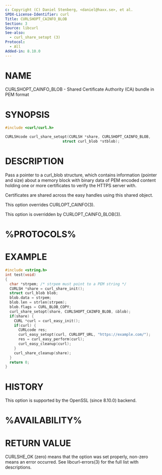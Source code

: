 ```yaml
---
c: Copyright (C) Daniel Stenberg, <daniel@haxx.se>, et al.
SPDX-License-Identifier: curl
Title: CURLSHOPT_CAINFO_BLOB
Section: 3
Source: libcurl
See-also:
  - curl_share_setopt (3)
Protocol:
  - All
Added-in: 8.10.0
---
```


# NAME

CURLSHOPT_CAINFO_BLOB - Shared Certificate Authority (CA) bundle in PEM format

# SYNOPSIS

~~~c
#include <curl/curl.h>

CURLSHcode curl_share_setopt(CURLSH *share, CURLSHOPT_CAINFO_BLOB,
                          struct curl_blob *stblob);
~~~

# DESCRIPTION

Pass a pointer to a curl_blob structure, which contains information (pointer
and size) about a memory block with binary data of PEM encoded content holding
one or more certificates to verify the HTTPS server with.

Certificates are shared across the easy handles using this shared object.

This option overrides CURLOPT_CAINFO(3).

This option is overridden by CURLOPT_CAINFO_BLOB(3).


# %PROTOCOLS%

# EXAMPLE

~~~c
#include <string.h>
int test(void)
{
  char *strpem; /* strpem must point to a PEM string */
  CURLSH *share = curl_share_init();
  struct curl_blob blob;
  blob.data = strpem;
  blob.len = strlen(strpem);
  blob.flags = CURL_BLOB_COPY;
  curl_share_setopt(share, CURLSHOPT_CAINFO_BLOB, &blob);
  if(share) {
    CURL *curl = curl_easy_init();
    if(curl) {
      CURLcode res;
      curl_easy_setopt(curl, CURLOPT_URL, "https://example.com/");
      res = curl_easy_perform(curl);
      curl_easy_cleanup(curl);
    }
    curl_share_cleanup(share);
  }
  return 0;
}
~~~
# HISTORY

This option is supported by the OpenSSL (since 8.10.0) backend.

# %AVAILABILITY%

# RETURN VALUE

CURLSHE_OK (zero) means that the option was set properly, non-zero means an
error occurred. See libcurl-errors(3) for the full list with
descriptions.

